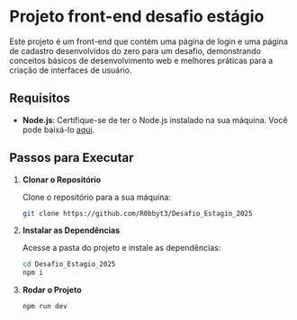 # Projeto front-end desafio estágio

Este projeto é um front-end que contém uma página de login e uma página de cadastro desenvolvidos do zero para um desafio, demonstrando conceitos básicos de desenvolvimento web e melhores práticas para a criação de interfaces de usuário.

## Requisitos

- **Node.js**: Certifique-se de ter o Node.js instalado na sua máquina. Você pode baixá-lo [aqui](https://nodejs.org/).

## Passos para Executar

1. **Clonar o Repositório**  

   Clone o repositório para a sua máquina:
   ```bash
   git clone https://github.com/R0bbyt3/Desafio_Estagio_2025

2. **Instalar as Dependências**  
  
   Acesse a pasta do projeto e instale as dependências:
   ```bash
   cd Desafio_Estagio_2025
   npm i

3. **Rodar o Projeto** 

   ```bash
   npm run dev